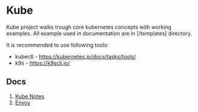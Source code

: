 # Kube

Kube project walks trough core kubernetes concepts with  working examples. All example used in documentation are in [/templates] directory.

It is recommended to use following tools:
- kubectl - <https://kubernetes.io/docs/tasks/tools/>
- k9s - <https://k9scli.io/>

## Docs
1. [Kube Notes](docs/kube-notes.md)
2. [Envoy](docs/envoy.md)
